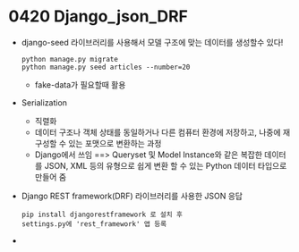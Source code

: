 # 0420 Django_json_DRF

- django-seed 라이브러리를 사용해서 모델 구조에 맞는 데이터를 생성할수 있다!

  ```
  python manage.py migrate
  python manage.py seed articles --number=20
  ```

  - fake-data가 필요할때 활용

- Serialization

  - 직렬화
  - 데이터 구조나 객체 상태를 동일하거나 다른 컴퓨터 환경에 저장하고, 나중에 재구성할 수 있는 포맷으로 변환하는 과정
  - Django에서 쓰임 ==> Queryset 및 Model Instance와 같은 복잡한 데이터를 JSON, XML 등의 유형으로 쉽게 변환 할 수 있는 Python 데이터 타입으로 만들어 줌

- Django REST framework(DRF) 라이브러리를 사용한 JSON 응답

  ```
  pip install djangorestframework 로 설치 후
  settings.py에 'rest_framework' 앱 등록
  ```

- 